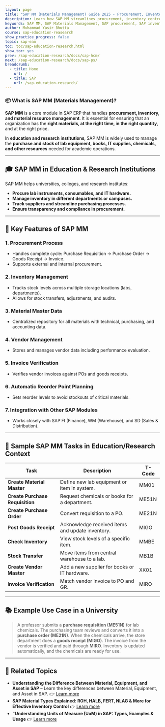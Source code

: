 ```yaml
---
layout: page
title: "SAP MM (Materials Management) Guide 2025 - Procurement, Inventory & Supply Chain"
description: Learn how SAP MM streamlines procurement, inventory control & supply chain operations. Explore key features, transaction codes, and integration with SAP SD/PP modules. 
keywords: SAP MM, SAP Materials Management, SAP procurement, SAP inventory management, SAP MM transaction codes, SAP purchase order, SAP vendor management, SAP MM configuration, SAP MM vs S/4HANA MM, SAP MM certification, SAP MM training, SAP MRP, SAP MM reports, SAP MM integration, SAP supply chain
author: Muhammad Yasir Bhutta
course: sap-education-reasearch
show_practice_progress: false
topic: sap-eam
toc: toc/sap-education-research.html
show_toc: yes
prev: /sap-education-research/docs/sap-hcm/
next: /sap-education-research/docs/sap-ps/
breadcrumb:
  - title: Home
    url: /
  - title: SAP
    url: /sap-education-research/
---
```

### 📦 What is **SAP MM (Materials Management)?**

**SAP MM** is a core module in SAP ERP that handles **procurement, inventory, and material resource management**. It is essential for ensuring that an organization has the **right materials, at the right time, in the right quantity**, and at the right price.

In **education and research institutions**, SAP MM is widely used to manage the **purchase and stock of lab equipment, books, IT supplies, chemicals, and other resources** needed for academic operations.

---

## 🎓 SAP MM in Education & Research Institutions

SAP MM helps universities, colleges, and research institutes:

* **Procure lab instruments, consumables, and IT hardware.**
* **Manage inventory in different departments or campuses.**
* **Track suppliers and streamline purchasing processes.**
* **Ensure transparency and compliance in procurement.**

---

## 🔑 Key Features of SAP MM

### 1. **Procurement Process**

* Handles complete cycle: Purchase Requisition → Purchase Order → Goods Receipt → Invoice.
* Supports external and internal procurement.

### 2. **Inventory Management**

* Tracks stock levels across multiple storage locations (labs, departments).
* Allows for stock transfers, adjustments, and audits.

### 3. **Material Master Data**

* Centralized repository for all materials with technical, purchasing, and accounting data.

### 4. **Vendor Management**

* Stores and manages vendor data including performance evaluation.

### 5. **Invoice Verification**

* Verifies vendor invoices against POs and goods receipts.

### 6. **Automatic Reorder Point Planning**

* Sets reorder levels to avoid stockouts of critical materials.

### 7. **Integration with Other SAP Modules**

* Works closely with SAP FI (Finance), WM (Warehouse), and SD (Sales & Distribution).

---

## 🧪 Sample SAP MM Tasks in Education/Research Context

| Task                            | Description                                      | T-Code |
| ------------------------------- | ------------------------------------------------ | ------ |
| **Create Material Master**      | Define new lab equipment or item in system.      | MM01   |
| **Create Purchase Requisition** | Request chemicals or books for a department.     | ME51N  |
| **Create Purchase Order**       | Convert requisition to a PO.                     | ME21N  |
| **Post Goods Receipt**          | Acknowledge received items and update inventory. | MIGO   |
| **Check Inventory**             | View stock levels of a specific item.            | MMBE   |
| **Stock Transfer**              | Move items from central warehouse to a lab.      | MB1B   |
| **Create Vendor Master**        | Add a new supplier for books or IT hardware.     | XK01   |
| **Invoice Verification**        | Match vendor invoice to PO and GR.               | MIRO   |

---

## 📚 Example Use Case in a University

> A professor submits a **purchase requisition (ME51N)** for lab chemicals.
> The purchasing team reviews and converts it into a **purchase order (ME21N)**.
> When the chemicals arrive, the store department does a **goods receipt (MIGO)**.
> The invoice from the vendor is verified and paid through **MIRO**.
> Inventory is updated automatically, and the chemicals are ready for use.

---

## 📘 **Related Topics**

* **Understanding the Difference Between Material, Equipment, and Asset in SAP** – Learn the key differences between Material, Equipment, and Asset in SAP.
👉 [Learn more](material-equipment-assets.md)
* **SAP Material Types Explained: ROH, HALB, FERT, NLAG & More for Effective Inventory Control**
👉 [Learn more](material-types.md)
* **"Understanding Units of Measure (UoM) in SAP: Types, Examples & Usage**
👉 [Learn more](uom.md)
